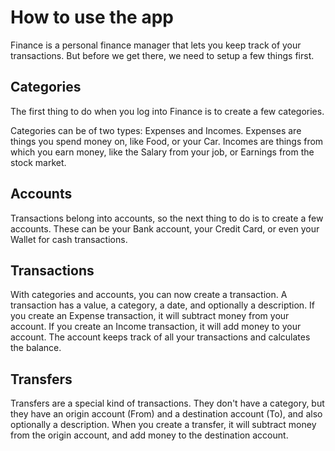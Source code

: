 # How to use the app

Finance is a personal finance manager that lets you keep track of your transactions. But before we get there, we need to
setup a few things first.

## Categories

The first thing to do when you log into Finance is to create a few categories.

Categories can be of two types: Expenses and Incomes. Expenses are things you spend money on, like Food, or your Car.
Incomes are things from which you earn money, like the Salary from your job, or Earnings from the stock market.

## Accounts

Transactions belong into accounts, so the next thing to do is to create a few accounts. These can be your Bank account,
your Credit Card, or even your Wallet for cash transactions.

## Transactions

With categories and accounts, you can now create a transaction. A transaction has a value, a category, a date, and
optionally a description. If you create an Expense transaction, it will subtract money from your account. If you create
an Income transaction, it will add money to your account. The account keeps track of all your transactions and
calculates the balance.

## Transfers

Transfers are a special kind of transactions. They don't have a category, but they have an origin account (From) and a
destination account (To), and also optionally a description. When you create a transfer, it will subtract money from the
origin account, and add money to the destination account.
